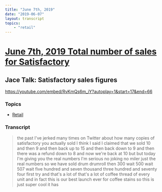 ```yaml
---
title: "June 7th, 2019"
date: "2019-06-07"
layout: transcript
topics: 
    - "retail"
---
```

# [June 7th, 2019 Total number of sales for Satisfactory](../2019-06-07.md)
## Jace Talk: Satisfactory sales figures
https://youtube.com/embed/RvKmQs6m_iY?autoplay=1&start=17&end=66
### Topics
* [Retail](../topics/retail.md)

### Transcript

> the past I've jerked many times on
> Twitter about how many copies of
> satisfactory you actually sold I think I
> said I claimed that we sold 10 and then
> 9 and then back up to 15 and then back
> down to 9 and then there was a refund
> down to 8 and now we're back at 10 but
> but today I'm giving you the real
> numbers I'm serious no joking no miler
> just the real numbers so we have sold
> drum drumroll then 300 wait 500 wait 507
> wait five hundred and seven thousand
> three hundred and seventy four first try
> and that's a lot of that's a lot of
> coffee thread of every unit and in fact
> this is our best launch ever for coffee
> stains so this is just super cool it has
